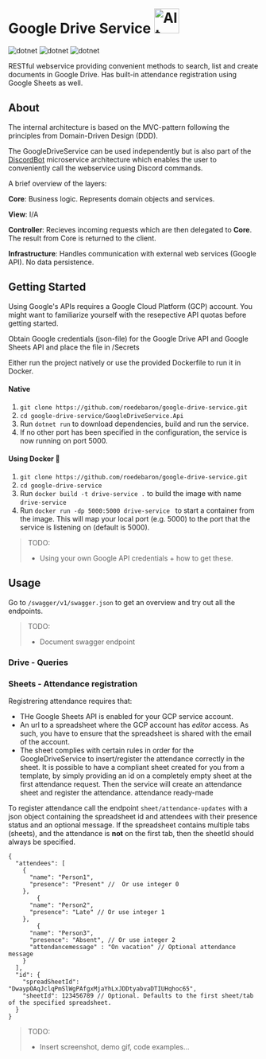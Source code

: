 # Google Drive Service <img src="https://logos-world.net/wp-content/uploads/2020/11/Google-Drive-Logo.png" alt="Alt text" width="50">


![dotnet](https://img.shields.io/badge/asp--net--core-v3.1-blue)
![dotnet](https://img.shields.io/badge/google--api--drive-v3-blue)
![dotnet](https://img.shields.io/badge/google--api--sheets-v4-blue)

RESTful webservice providing convenient methods to search, list and create documents in Google Drive. Has built-in attendance registration using Google Sheets as well. 

## About

The internal architecture is based on the MVC-pattern following the principles from Domain-Driven Design (DDD). 

The GoogleDriveService can be used independently but is also part of the [DiscordBot](https://github.com/roedebaron/DiscordBot) microservice architecture which enables the user to conveniently call the webservice using Discord commands.

A brief overview of the layers: 

**Core**: Business logic. Represents domain objects and services. 

**View**: I/A

**Controller**: Recieves incoming requests which are then delegated to **Core**. The result from Core is returned to the client.

**Infrastructure**: Handles communication with external web services (Google API). No data persistence. 

## Getting Started

Using Google's APIs requires a Google Cloud Platform (GCP) account. You might want to familiarize yourself with the resepective API quotas before getting started.

Obtain Google credentials (json-file) for the Google Drive API and Google Sheets API and place the file in /Secrets

Either run the project natively or use the provided Dockerfile to run it in Docker.

#### Native
1. `git clone https://github.com/roedebaron/google-drive-service.git`
2. `cd google-drive-service/GoogleDriveService.Api`
3. Run `dotnet run` to download dependencies, build and run the service. 
4. If no other port has been specified in the configuration, the service is now running on port 5000. 

#### Using Docker 🐳
1. `git clone https://github.com/roedebaron/google-drive-service.git`
2. `cd google-drive-service`
3. Run `docker build -t drive-service .` to build the image with name `drive-service`
4. Run `docker run -dp 5000:5000 drive-service ` to start a container from the image. This will map your local port (e.g. 5000) to the port that the service is listening on (default is 5000). 

> TODO: 
> - Using your own Google API credentials + how to get these.

## Usage

Go to `/swagger/v1/swagger.json` to get an overview and try out all the endpoints.

> TODO: 
> - Document swagger endpoint

### Drive - Queries





### Sheets - Attendance registration

Registrering attendance requires that: 
- THe Google Sheets API is enabled for your GCP service account.
- An url to a spreadsheet where the GCP account has _editor_ access. As such, you have to ensure that the spreadsheet is shared with the email of the account.   
- The sheet complies with certain rules in order for the GoogleDriveService to insert/register the attendance correctly in the sheet. It is possible to have a compliant sheet created for you from a template, by simply providing an id on a completely empty sheet at the first attendance request. Then the service will create an attendance sheet and register the attendance. attendance ready-made 

To register attendance call the endpoint `sheet/attendance-updates` with a json object containing the spreadsheet id and attendees with their presence status and an optional message. If the spreadsheet contains multiple tabs (sheets), and the attendance is **not** on the first tab, then the sheetId should always be specified.

```JSONC
{
  "attendees": [
    {
      "name": "Person1",
      "presence": "Present" //  Or use integer 0
    },
        {
      "name": "Person2",
      "presence": "Late" // Or use integer 1
    },
        {
      "name": "Person3",
      "presence": "Absent", // Or use integer 2
      "attendancemessage" : "On vacation" // Optional attendance message
    }
  ],
  "id": {
    "spreadSheetId": "DwaypOAqJclqPmSlWgPAfgxMjaYhLxJDDtyabvaDTIUHqhoc65",
    "sheetId": 123456789 // Optional. Defaults to the first sheet/tab of the specified spreadsheet.
  }
}
```

> TODO:
> - Insert screenshot, demo gif, code examples... 
